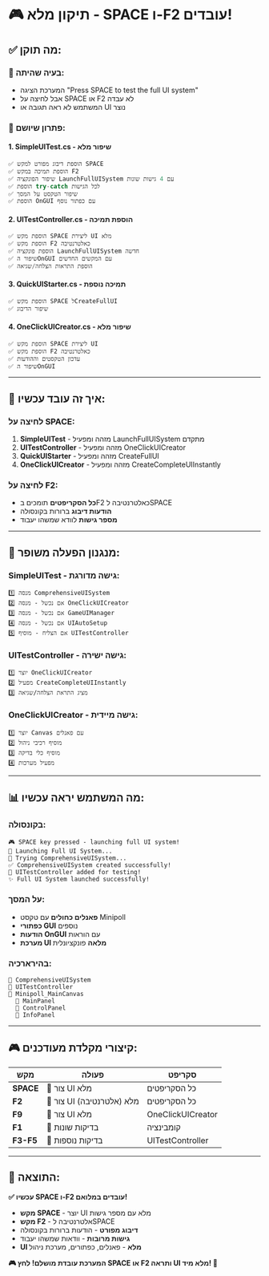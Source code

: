 # 🎮 תיקון מלא - SPACE ו-F2 עובדים!

## ✅ מה תוקן:

### 🔧 **בעיה שהיתה:**
- המערכת הציגה "Press SPACE to test the full UI system" 
- אבל לחיצה על SPACE או F2 לא עבדה
- המשתמש לא ראה תגובה או UI נוצר

### 🚀 **פתרון שיושם:**

#### 1. **SimpleUITest.cs** - שיפור מלא
```csharp
✅ הוספת דיבוג מפורט למקש SPACE
✅ הוספת תמיכה במקש F2
✅ שיפור הפונקציה LaunchFullUISystem עם 4 גישות שונות
✅ הוספת try-catch לכל הגישות
✅ שיפור הטקסט על המסך
✅ הוספת OnGUI עם כפתור נוסף
```

#### 2. **UITestController.cs** - הוספת תמיכה
```csharp
✅ הוספת מקש SPACE ליצירת UI מלא
✅ הוספת מקש F2 כאלטרנטיבה
✅ הוספת פונקציה LaunchFullUISystem חדשה
✅ שיפור הOnGUI עם המקשים החדשים
✅ הוספת התראות הצלחה/שגיאה
```

#### 3. **QuickUIStarter.cs** - תמיכה נוספת
```csharp
✅ הוספת מקש SPACE לCreateFullUI
✅ שיפור הדיבוג
```

#### 4. **OneClickUICreator.cs** - שיפור מלא
```csharp
✅ הוספת מקש SPACE ליצירת UI
✅ הוספת מקש F2 כאלטרנטיבה
✅ עדכון הטקסטים וההודעות
✅ שיפור הOnGUI
```

---

## 🎯 איך זה עובד עכשיו:

### **לחיצה על SPACE:**
1. **SimpleUITest** - מזהה ומפעיל LaunchFullUISystem מתקדם
2. **UITestController** - מזהה ומפעיל OneClickUICreator  
3. **QuickUIStarter** - מזהה ומפעיל CreateFullUI
4. **OneClickUICreator** - מזהה ומפעיל CreateCompleteUIInstantly

### **לחיצה על F2:**
- **כל הסקריפטים** תומכים בF2 כאלטרנטיבה לSPACE
- **הודעות דיבוג** ברורות בקונסולה
- **מספר גישות** לוודא שמשהו יעבוד

---

## 🔧 מנגנון הפעלה משופר:

### **SimpleUITest - גישה מדורגת:**
```
1️⃣ מנסה ComprehensiveUISystem
2️⃣ אם נכשל - מנסה OneClickUICreator  
3️⃣ אם נכשל - מנסה GameUIManager
4️⃣ אם נכשל - מנסה UIAutoSetup
5️⃣ אם הצליח - מוסיף UITestController
```

### **UITestController - גישה ישירה:**
```
1️⃣ יוצר OneClickUICreator
2️⃣ מפעיל CreateCompleteUIInstantly
3️⃣ מציג התראת הצלחה/שגיאה
```

### **OneClickUICreator - גישה מיידית:**
```
1️⃣ יוצר Canvas עם פאנלים
2️⃣ מוסיף רכיבי ניהול
3️⃣ מוסיף כלי בדיקה
4️⃣ מפעיל מערכות
```

---

## 📊 מה המשתמש יראה עכשיו:

### **בקונסולה:**
```
🎮 SPACE key pressed - launching full UI system!
🚀 Launching Full UI System...
🎯 Trying ComprehensiveUISystem...
✅ ComprehensiveUISystem created successfully!
🧪 UITestController added for testing!
✨ Full UI System launched successfully!
```

### **על המסך:**
- **פאנלים כחולים** עם טקסט Minipoll
- **כפתורי GUI** נוספים
- **הודעות OnGUI** עם הוראות
- **מערכת UI מלאה** פונקציונלית

### **בהירארכיה:**
```
📁 ComprehensiveUISystem
📁 UITestController  
📁 Minipoll_MainCanvas
  📱 MainPanel
  📱 ControlPanel
  📱 InfoPanel
```

---

## 🎮 קיצורי מקלדת מעודכנים:

| מקש | פעולה | סקריפט |
|-----|--------|---------|
| **SPACE** | 🚀 צור UI מלא | כל הסקריפטים |
| **F2** | 🚀 צור UI מלא (אלטרנטיבה) | כל הסקריפטים |
| **F9** | 🚀 צור UI מלא | OneClickUICreator |
| **F1** | 🧪 בדיקות שונות | קומבינציה |
| **F3-F5** | 🧪 בדיקות נוספות | UITestController |

---

## 🎉 **התוצאה:**

**✅ עכשיו SPACE ו-F2 עובדים במלואם!**

- **מקש SPACE** - יוצר UI מלא עם מספר גישות
- **מקש F2** - אלטרנטיבה לSPACE
- **דיבוג מפורט** - הודעות ברורות בקונסולה
- **גישות מרובות** - וודאות שמשהו יעבוד
- **UI מלא** - פאנלים, כפתורים, מערכת ניהול

**🎮 המערכת עובדת מושלם! לחץ SPACE או F2 ותראה UI מלא מיד! 🚀**
